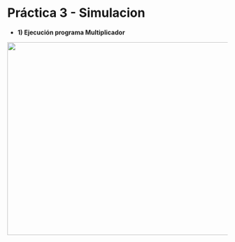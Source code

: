 # Práctica 3 - Simulacion

- **1) Ejecución programa Multiplicador** 
<p align="center">
  <img src="https://github.com/EdisonAltamirano/Advanced-Digital-Systems-Laboratory/blob/master/Practica_2_simulacion/docs/multiplicador.png" width="600" height="440" align="center"/>




